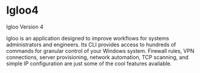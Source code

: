 # Igloo4
Igloo Version 4

Igloo is an application designed to improve workflows for systems administrators and engineers. Its CLI provides access to hundreds of commands for granular control of your Windows system. Firewall rules, VPN connections, server provisioning, network automation, TCP scanning, and simple IP configuration are just some of the cool features available.



